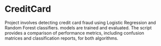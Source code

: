 # CreditCard
Project involves detecting credit card fraud using Logistic Regression and Random Forest classifiers. models are trained and evaluated. The script provides a comparison of performance metrics, including confusion matrices and classification reports, for both algorithms. 

